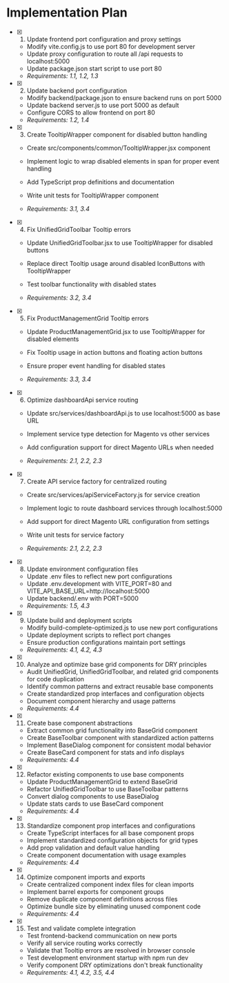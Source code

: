 # Implementation Plan

- [x] 1. Update frontend port configuration and proxy settings












  - Modify vite.config.js to use port 80 for development server
  - Update proxy configuration to route all /api requests to localhost:5000
  - Update package.json start script to use port 80
  - _Requirements: 1.1, 1.2, 1.3_













- [x] 2. Update backend port configuration
  - Modify backend/package.json to ensure backend runs on port 5000
  - Update backend server.js to use port 5000 as default
  - Configure CORS to allow frontend on port 80
  - _Requirements: 1.2, 1.4_

- [x] 3. Create TooltipWrapper component for disabled button handling


  - Create src/components/common/TooltipWrapper.jsx component


  - Implement logic to wrap disabled elements in span for proper event handling
  - Add TypeScript prop definitions and documentation






  - Write unit tests for TooltipWrapper component
  - _Requirements: 3.1, 3.4_



- [x] 4. Fix UnifiedGridToolbar Tooltip errors


  - Update UnifiedGridToolbar.jsx to use TooltipWrapper for disabled buttons
  - Replace direct Tooltip usage around disabled IconButtons with TooltipWrapper






  - Test toolbar functionality with disabled states


  - _Requirements: 3.2, 3.4_



- [x] 5. Fix ProductManagementGrid Tooltip errors






  - Update ProductManagementGrid.jsx to use TooltipWrapper for disabled elements
  - Fix Tooltip usage in action buttons and floating action buttons



  - Ensure proper event handling for disabled states
  - _Requirements: 3.3, 3.4_

- [x] 6. Optimize dashboardApi service routing


  - Update src/services/dashboardApi.js to use localhost:5000 as base URL
  - Implement service type detection for Magento vs other services




  - Add configuration support for direct Magento URLs when needed


  - _Requirements: 2.1, 2.2, 2.3_



- [x] 7. Create API service factory for centralized routing


  - Create src/services/apiServiceFactory.js for service creation
  - Implement logic to route dashboard services through localhost:5000
  - Add support for direct Magento URL configuration from settings




  - Write unit tests for service factory
  - _Requirements: 2.1, 2.2, 2.3_

- [x] 8. Update environment configuration files
  - Update .env files to reflect new port configurations
  - Update .env.development with VITE_PORT=80 and VITE_API_BASE_URL=http://localhost:5000
  - Update backend/.env with PORT=5000
  - _Requirements: 1.5, 4.3_

- [x] 9. Update build and deployment scripts
  - Modify build-complete-optimized.js to use new port configurations
  - Update deployment scripts to reflect port changes
  - Ensure production configurations maintain port settings
  - _Requirements: 4.1, 4.2, 4.3_


- [x] 10. Analyze and optimize base grid components for DRY principles
  - Audit UnifiedGrid, UnifiedGridToolbar, and related grid components for code duplication
  - Identify common patterns and extract reusable base components
  - Create standardized prop interfaces and configuration objects
  - Document component hierarchy and usage patterns
  - _Requirements: 4.4_

- [x] 11. Create base component abstractions
  - Extract common grid functionality into BaseGrid component
  - Create BaseToolbar component with standardized action patterns
  - Implement BaseDialog component for consistent modal behavior
  - Create BaseCard component for stats and info displays
  - _Requirements: 4.4_

- [x] 12. Refactor existing components to use base components
  - Update ProductManagementGrid to extend BaseGrid
  - Refactor UnifiedGridToolbar to use BaseToolbar patterns
  - Convert dialog components to use BaseDialog
  - Update stats cards to use BaseCard component
  - _Requirements: 4.4_

- [x] 13. Standardize component prop interfaces and configurations
  - Create TypeScript interfaces for all base component props
  - Implement standardized configuration objects for grid types
  - Add prop validation and default value handling
  - Create component documentation with usage examples
  - _Requirements: 4.4_

- [x] 14. Optimize component imports and exports
  - Create centralized component index files for clean imports
  - Implement barrel exports for component groups
  - Remove duplicate component definitions across files
  - Optimize bundle size by eliminating unused component code
  - _Requirements: 4.4_

- [x] 15. Test and validate complete integration
  - Test frontend-backend communication on new ports
  - Verify all service routing works correctly
  - Validate that Tooltip errors are resolved in browser console
  - Test development environment startup with npm run dev
  - Verify component DRY optimizations don't break functionality
  - _Requirements: 4.1, 4.2, 3.5, 4.4_